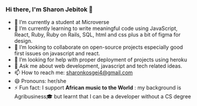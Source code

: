 ### Hi there, I'm Sharon Jebitok 🤝
- 🔭 I’m currently a student at Microverse
- 🌱 I’m currently learning to write meaningful code using JavaScript, React, Ruby, Ruby on Rails, SQL, html and css plus a bit of figma for design.
- 👯 I’m looking to collaborate on open-source projects especially good first issues on javascript and react.
- 🤔 I’m looking for help with proper deployment of projects using heroku
- 💬 Ask me about web development, javascript and tech related ideas.
- 📫 How to reach me: sharonkosgei4@gmail.com 
- 😄 Pronouns: her/she
- ⚡ Fun fact: I support **African music to the World**
 : my background is Agribusiness🎓 but learnt that I can be a developer without a CS degree 

<!--
**jebitok-dev/Jebitok-dev** is a ✨ _special_ ✨ repository because its `README.md` (this file) appears on your GitHub profile.

Here are some ideas to get you started:

- 🔭 I’m currently working on ...
- 🌱 I’m currently learning ...
- 👯 I’m looking to collaborate on ...
- 🤔 I’m looking for help with ...
- 💬 Ask me about ...
- 📫 How to reach me: ...
- 😄 Pronouns: ...
- ⚡ Fun fact: ...

Here are some of my past projects done during HNG Intership:
- https://spotonsound.netlify.app/ 
- https://dealrestaurant.netlify.app/
- https://barbershop-landing-page-jl.netlify.app/
-->
